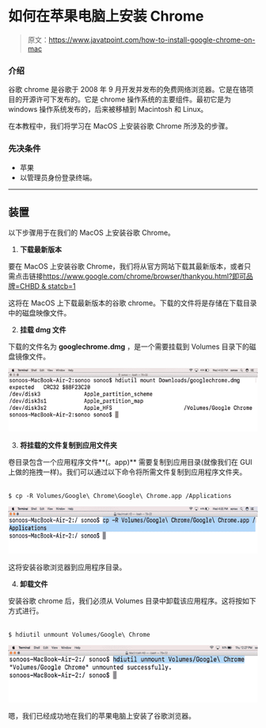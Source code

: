 # 如何在苹果电脑上安装 Chrome

> 原文：<https://www.javatpoint.com/how-to-install-google-chrome-on-mac>

### 介绍

谷歌 chrome 是谷歌于 2008 年 9 月开发并发布的免费网络浏览器。它是在铬项目的开源许可下发布的。它是 chrome 操作系统的主要组件。最初它是为 windows 操作系统发布的，后来被移植到 Macintosh 和 Linux。

在本教程中，我们将学习在 MacOS 上安装谷歌 Chrome 所涉及的步骤。

### 先决条件

*   苹果
*   以管理员身份登录终端。

* * *

## 装置

以下步骤用于在我们的 MacOS 上安装谷歌 Chrome。

1) **下载最新版本**

要在 MacOS 上安装谷歌 Chrome，我们将从官方网站下载其最新版本，或者只需点击链接[https://www.google.com/chrome/browser/thankyou.html?即可品牌=CHBD & statcb=1](https://www.google.com/chrome/browser/thankyou.html?brand=CHBD&statcb=1)

这将在 MacOS 上下载最新版本的谷歌 chrome。下载的文件将是存储在下载目录中的磁盘映像文件。

2) **挂载 dmg 文件**

下载的文件名为 **googlechrome.dmg** ，是一个需要挂载到 Volumes 目录下的磁盘镜像文件。

![Macos Chrome 1](img/ff60c4fc02f3ed8281e3b3f95bac2284.png)

3) **将挂载的文件复制到应用文件夹**

卷目录包含一个应用程序文件**(。app)** 需要复制到应用目录(就像我们在 GUI 上做的拖拽一样)。我们可以通过以下命令将所需文件复制到应用程序文件夹。

```

$ cp -R Volumes/Google\ Chrome\Google\ Chrome.app /Applications 

```

![Macos Chrome 2](img/241d45e23535f56c9530d7e09b23d091.png)

这将安装谷歌浏览器到应用程序目录。

4) **卸载文件**

安装谷歌 chrome 后，我们必须从 Volumes 目录中卸载该应用程序。这将按如下方式进行。

```

$ hdiutil unmount Volumes/Google\ Chrome

```

![Macos Chrome 3](img/c3991d4d9a4443509360c3c1078e0f16.png)

嗯，我们已经成功地在我们的苹果电脑上安装了谷歌浏览器。